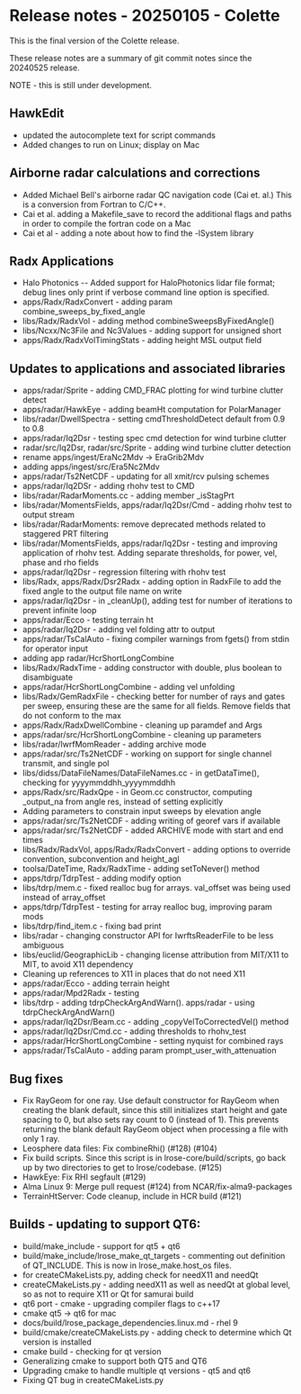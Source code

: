 ﻿# Release notes - 20250105 - Colette

This is the final version of the Colette release.

These release notes are a summary of git commit notes since the 20240525 release.

NOTE - this is still under development.

## HawkEdit

* updated the autocomplete text for script commands
* Added changes to run on Linux; display on Mac

## Airborne radar calculations and corrections

* Added Michael Bell's airborne radar QC navigation code (Cai et. al.)  This is a conversion from Fortran to C/C++.
* Cai et al. adding a Makefile_save to record the additional flags and paths in order to compile the fortran code on a Mac
* Cai et al - adding a note about how to find the -lSystem library

## Radx Applications

* Halo Photonics --  Added support for HaloPhotonics lidar file format; debug lines only print if verbose command line option is specified.
* apps/Radx/RadxConvert - adding param combine_sweeps_by_fixed_angle
* libs/Radx/RadxVol - adding method combineSweepsByFixedAngle()
* libs/Ncxx/Nc3File and Nc3Values - adding support for unsigned short
* apps/Radx/RadxVolTimingStats - adding height MSL output field

## Updates to applications and associated libraries

* apps/radar/Sprite - adding CMD_FRAC plotting for wind turbine clutter detect
* apps/radar/HawkEye - adding beamHt computation for PolarManager
* libs/radar/DwellSpectra - setting cmdThresholdDetect default from 0.9 to 0.8
* apps/radar/Iq2Dsr - testing spec cmd detection for wind turbine clutter
* radar/src/Iq2Dsr, radar/src/Sprite - adding wind turbine clutter detection
* rename apps/ingest/EraNc2Mdv -> EraGrib2Mdv
* adding apps/ingest/src/Era5Nc2Mdv
* apps/radar/Ts2NetCDF - updating for all xmit/rcv pulsing schemes
* apps/radar/Iq2DSr - adding rhohv test to CMD
* libs/radar/RadarMoments.cc - adding member _isStagPrt
* libs/radar/MomentsFields, apps/radar/Iq2Dsr/Cmd - adding rhohv test to output stream
* libs/radar/RadarMoments: remove deprecated methods related to staggered PRT filtering
* libs/radar/MomentsFields, apps/radar/Iq2Dsr - testing and improving application of rhohv test. Adding separate thresholds, for power, vel, phase and rho fields
* apps/radar/Iq2Dsr - regression filtering with rhohv test
* libs/Radx, apps/Radx/Dsr2Radx - adding option in RadxFile to add the fixed angle to the output file name on write
* apps/radar/Iq2Dsr - in _cleanUp(), adding test for number of iterations to prevent infinite loop
* apps/radar/Ecco - testing terrain ht
* apps/radar/Iq2Dsr - adding vel folding attr to output
* apps/radar/TsCalAuto - fixing compiler warnings from fgets() from stdin for operator input
* adding app radar/HcrShortLongCombine
* libs/Radx/RadxTime - adding constructor with double, plus boolean to disambiguate
* apps/radar/HcrShortLongCombine - adding vel unfolding
* libs/Radx/GemRadxFile - checking better for number of rays and gates per sweep, ensuring these are the same for all fields. Remove fields that do not conform to the max
* apps/Radx/RadxDwellCombine - cleaning up paramdef and Args
* apps/radar/src/HcrShortLongCombine - cleaning up parameters
* libs/radar/IwrfMomReader - adding archive mode
* apps/radar/src/Ts2NetCDF - working on support for single channel transmit, and single pol
* libs/didss/DataFileNames/DataFileNames.cc - in getDataTime(), checking for yyyymmddhh_yyyymmddhh
* apps/Radx/src/RadxQpe - in Geom.cc constructor, computing _output_na from angle res, instead of setting explicitly
* Adding parameters to constrain input sweeps by elevation angle
* apps/radar/src/Ts2NetCDF - adding writing of georef vars if available
* apps/radar/src/Ts2NetCDF - added ARCHIVE mode with start and end times
* libs/Radx/RadxVol, apps/Radx/RadxConvert - adding options to override convention, subconvention and height_agl
* toolsa/DateTime, Radx/RadxTime - adding setToNever() method
* apps/tdrp/TdrpTest - adding modify option
* libs/tdrp/mem.c - fixed realloc bug for arrays. val_offset was being used instead of array_offset
* apps/tdrp/TdrpTest - testing for array realloc bug, improving param mods
* libs/tdrp/find_item.c - fixing bad print
* libs/radar - changing constructor API for IwrftsReaderFile to be less ambiguous
* libs/euclid/GeographicLib - changing license attribution from MIT/X11 to MIT, to avoid X11 dependency
* Cleaning up references to X11 in places that do not need X11
* apps/radar/Ecco - adding terrain height
* apps/radar/Mpd2Radx - testing
* libs/tdrp - adding tdrpCheckArgAndWarn(). apps/radar - using tdrpCheckArgAndWarn()
* apps/radar/Iq2Dsr/Beam.cc - adding _copyVelToCorrectedVel() method
* apps/radar/Iq2Dsr/Cmd.cc - adding thresholds to rhohv_test
* apps/radar/HcrShortLongCombine - setting nyquist for combined rays
* apps/radar/TsCalAuto - adding param prompt_user_with_attenuation

## Bug fixes

* Fix RayGeom for one ray.  Use default constructor for RayGeom when creating the blank default, since this still initializes start height and gate spacing to 0, but also sets ray count to 0 (instead of 1). This prevents returning the blank default RayGeom object when processing a file with only 1 ray.
* Leosphere data files:  Fix combineRhi()  (#128) (#104)
* Fix build scripts. Since this script is in lrose-core/build/scripts, go back up by two directories to get to lrose/codebase. (#125)
* HawkEye: Fix RHI segfault (#129)
* Alma Linux 9: Merge pull request (#124) from NCAR/fix-alma9-packages
* TerrainHtServer:  Code cleanup, include in HCR build (#121) 

## Builds - updating to support QT6:

* build/make_include - support for qt5 + qt6
* build/make_include/lrose_make_qt_targets - commenting out definition of QT_INCLUDE. This is now in lrose_make.host_os files.
* for createCMakeLists.py, adding check for needX11 and needQt
* createCMakeLists.py - adding needX11 as well as needQt at global level, so as not to require X11 or Qt for samurai build
* qt6 port - cmake - upgrading compiler flags to c++17
* cmake qt5 -> qt6 for mac
* docs/build/lrose_package_dependencies.linux.md - rhel 9
* build/cmake/createCMakeLists.py - adding check to determine which Qt version is installed
* cmake build - checking for qt version
* Generalizing cmake to support both QT5 and QT6
* Upgrading cmake to handle multiple qt versions - qt5 and qt6
* Fixing QT bug in createCMakeLists.py
